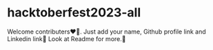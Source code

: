 # hacktoberfest2023-all
Welcome contributers❤️🎉. Just add your name, Github profile link and Linkedin link🔗 Look at Readme for more.📖
